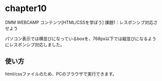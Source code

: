 # chapter10
DMM WEBCAMP コンテンツ[HTML/CSSを学ぼう]
課題1：レスポンシブ対応させよう

パソコン表示では横並びになっているboxを、768px以下では縦並びになるようにレスポンシブ対応しました。
## 使い方
html/cssファイルのため、PCのブラウザで実行できます。
